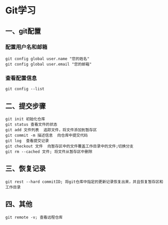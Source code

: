 # Git学习

## 一、git配置

### 配置用户名和邮箱

```git
git config global user.name "您的姓名"
git config global user.email "您的邮箱"
```

### 查看配置信息

```git
git config --list
```

## 二、提交步骤

```git
git init 初始化仓库
git status 查看文件的状态
git add 文件列表  追踪文件，将文件添加到暂存区
git commit -m 描述信息  向仓库中提交代码
git log  查看提交记录
git checkout 文件  向暂存区中的文件覆盖工作目录中的文件;切换分支
git rm --cached 文件; 将文件从暂存区中删除
```

## 三、恢复记录

```git
git rest --hard commitID; 将git仓库中指定的更新记录恢复出来，并且恢复暂存区和工作目录
```

## 四、其他

```git
git remote -v; 查看远程仓库
```
